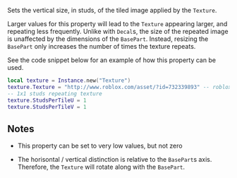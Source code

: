 Sets the vertical size, in studs, of the tiled image applied by the `Texture`.

Larger values for this property will lead to the `Texture` appearing larger, and repeating less frequently. Unlike with `Decal`s, the size of the repeated image is unaffected by the dimensions of the `BasePart`. Instead, resizing the `BasePart` only increases the number of times the texture repeats.

See the code snippet below for an example of how this property can be used.

```lua
local texture = Instance.new("Texture")
texture.Texture = "http://www.roblox.com/asset/?id=732339893" -- roblox logo
-- 1x1 studs repeating texture
texture.StudsPerTileU = 1
texture.StudsPerTileV = 1
```

## Notes

 - This property can be set to very low values, but not zero

 - The horisontal / vertical distinction is relative to the `BasePart`s axis. Therefore, the `Texture` will rotate along with the `BasePart`.